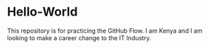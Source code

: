 # Hello-World
This repository is for practicing the GitHub Flow.
I am Kenya and I am looking to make a career change to the IT Industry.
